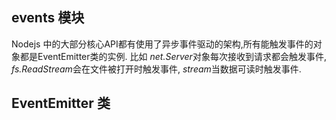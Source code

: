 ## events 模块

Nodejs 中的大部分核心API都有使用了异步事件驱动的架构,所有能触发事件的对象都是EventEmitter类的实例. 比如 *net.Server*对象每次接收到请求都会触发事件, *fs.ReadStream*会在文件被打开时触发事件, *stream*当数据可读时触发事件.

## EventEmitter 类

